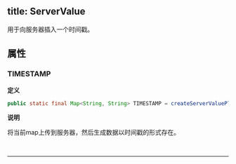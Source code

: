 title:  ServerValue
---
用于向服务器插入一个时间戳。

## 属性

### TIMESTAMP

**定义**

```java
public static final Map<String, String> TIMESTAMP = createServerValuePlaceholder("timestamp");
```

**说明**

将当前map上传到服务器，然后生成数据以时间戳的形式存在。

</br>

------
